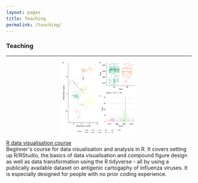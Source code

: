 ```yaml
---
layout: pages
title: Teaching
permalink: /teaching/
---
```


### Teaching
___
<div class="row">
    <div class="col-lg-3" >
        <img class="img-responsive" style="display:block; margin-left: auto; margin-right: auto; padding-right:15px;padding-left:15px;padding-top:0px; width:200px;height:auto;" src="/img/compound.png">
    </div>
    <div class="col-lg-8">
        <p>
            <a href="https://github.com/meyer-lab-cshl/R-data-visualisation-course">R data visualisation course</a><br>
            Beginner's course for data visualisation and analysis in R.
            It covers setting up R/RStudio, the basics of data visualisation and compound figure
            design as well as data transformation using the R tidyverse - all by
            using a publically available dataset on antigenic cartogaphy of
            influenza viruses.
            It is especially designed for people with no prior coding experience.
        </p>
    </div>
</div>

